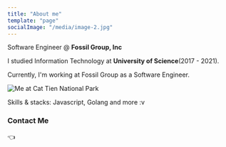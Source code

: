 ```yaml
---
title: "About me"
template: "page"
socialImage: "/media/image-2.jpg"
---
```


Software Engineer @ **Fossil Group, Inc**

I studied Information Technology at **University of Science**(2017 - 2021).

Currently, I'm working at Fossil Group as a Software Engineer.


![Me at Cat Tien National Park](/media/about-me.jpeg)

Skills & stacks: Javascript, Golang and more :v 

### Contact Me

👈 